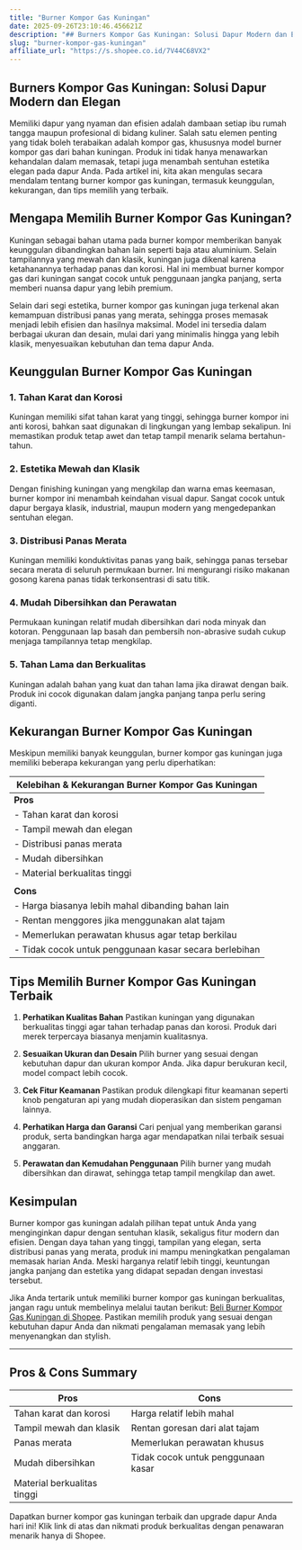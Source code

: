 ```yaml
---
title: "Burner Kompor Gas Kuningan"
date: 2025-09-26T23:10:46.456621Z
description: "## Burners Kompor Gas Kuningan: Solusi Dapur Modern dan Elegan..."
slug: "burner-kompor-gas-kuningan"
affiliate_url: "https://s.shopee.co.id/7V44C68VX2"
---
```

## Burners Kompor Gas Kuningan: Solusi Dapur Modern dan Elegan

Memiliki dapur yang nyaman dan efisien adalah dambaan setiap ibu rumah tangga maupun profesional di bidang kuliner. Salah satu elemen penting yang tidak boleh terabaikan adalah kompor gas, khususnya model burner kompor gas dari bahan kuningan. Produk ini tidak hanya menawarkan kehandalan dalam memasak, tetapi juga menambah sentuhan estetika elegan pada dapur Anda. Pada artikel ini, kita akan mengulas secara mendalam tentang burner kompor gas kuningan, termasuk keunggulan, kekurangan, dan tips memilih yang terbaik.

## Mengapa Memilih Burner Kompor Gas Kuningan?

Kuningan sebagai bahan utama pada burner kompor memberikan banyak keunggulan dibandingkan bahan lain seperti baja atau aluminium. Selain tampilannya yang mewah dan klasik, kuningan juga dikenal karena ketahanannya terhadap panas dan korosi. Hal ini membuat burner kompor gas dari kuningan sangat cocok untuk penggunaan jangka panjang, serta memberi nuansa dapur yang lebih premium.

Selain dari segi estetika, burner kompor gas kuningan juga terkenal akan kemampuan distribusi panas yang merata, sehingga proses memasak menjadi lebih efisien dan hasilnya maksimal. Model ini tersedia dalam berbagai ukuran dan desain, mulai dari yang minimalis hingga yang lebih klasik, menyesuaikan kebutuhan dan tema dapur Anda.

## Keunggulan Burner Kompor Gas Kuningan

### 1. Tahan Karat dan Korosi
Kuningan memiliki sifat tahan karat yang tinggi, sehingga burner kompor ini anti korosi, bahkan saat digunakan di lingkungan yang lembap sekalipun. Ini memastikan produk tetap awet dan tetap tampil menarik selama bertahun-tahun.

### 2. Estetika Mewah dan Klasik
Dengan finishing kuningan yang mengkilap dan warna emas keemasan, burner kompor ini menambah keindahan visual dapur. Sangat cocok untuk dapur bergaya klasik, industrial, maupun modern yang mengedepankan sentuhan elegan.

### 3. Distribusi Panas Merata
Kuningan memiliki konduktivitas panas yang baik, sehingga panas tersebar secara merata di seluruh permukaan burner. Ini mengurangi risiko makanan gosong karena panas tidak terkonsentrasi di satu titik.

### 4. Mudah Dibersihkan dan Perawatan
Permukaan kuningan relatif mudah dibersihkan dari noda minyak dan kotoran. Penggunaan lap basah dan pembersih non-abrasive sudah cukup menjaga tampilannya tetap mengkilap.

### 5. Tahan Lama dan Berkualitas
Kuningan adalah bahan yang kuat dan tahan lama jika dirawat dengan baik. Produk ini cocok digunakan dalam jangka panjang tanpa perlu sering diganti.

## Kekurangan Burner Kompor Gas Kuningan

Meskipun memiliki banyak keunggulan, burner kompor gas kuningan juga memiliki beberapa kekurangan yang perlu diperhatikan:

| **Kelebihan & Kekurangan Burner Kompor Gas Kuningan** |
|--------------------------------------------------------|
| **Pros**                                               |
| - Tahan karat dan korosi                              |
| - Tampil mewah dan elegan                             |
| - Distribusi panas merata                              |
| - Mudah dibersihkan                                   |
| - Material berkualitas tinggi                          |
|                                                        |
| **Cons**                                               |
| - Harga biasanya lebih mahal dibanding bahan lain     |
| - Rentan menggores jika menggunakan alat tajam        |
| - Memerlukan perawatan khusus agar tetap berkilau    |
| - Tidak cocok untuk penggunaan kasar secara berlebihan |

## Tips Memilih Burner Kompor Gas Kuningan Terbaik

1. **Perhatikan Kualitas Bahan**
Pastikan kuningan yang digunakan berkualitas tinggi agar tahan terhadap panas dan korosi. Produk dari merek terpercaya biasanya menjamin kualitasnya.

2. **Sesuaikan Ukuran dan Desain**
Pilih burner yang sesuai dengan kebutuhan dapur dan ukuran kompor Anda. Jika dapur berukuran kecil, model compact lebih cocok.

3. **Cek Fitur Keamanan**
Pastikan produk dilengkapi fitur keamanan seperti knob pengaturan api yang mudah dioperasikan dan sistem pengaman lainnya.

4. **Perhatikan Harga dan Garansi**
Cari penjual yang memberikan garansi produk, serta bandingkan harga agar mendapatkan nilai terbaik sesuai anggaran.

5. **Perawatan dan Kemudahan Penggunaan**
Pilih burner yang mudah dibersihkan dan dirawat, sehingga tetap tampil mengkilap dan awet.

## Kesimpulan

Burner kompor gas kuningan adalah pilihan tepat untuk Anda yang menginginkan dapur dengan sentuhan klasik, sekaligus fitur modern dan efisien. Dengan daya tahan yang tinggi, tampilan yang elegan, serta distribusi panas yang merata, produk ini mampu meningkatkan pengalaman memasak harian Anda. Meski harganya relatif lebih tinggi, keuntungan jangka panjang dan estetika yang didapat sepadan dengan investasi tersebut.

Jika Anda tertarik untuk memiliki burner kompor gas kuningan berkualitas, jangan ragu untuk membelinya melalui tautan berikut: [Beli Burner Kompor Gas Kuningan di Shopee](https://s.shopee.co.id/7V44C68VX2). Pastikan memilih produk yang sesuai dengan kebutuhan dapur Anda dan nikmati pengalaman memasak yang lebih menyenangkan dan stylish.

---

## Pros & Cons Summary

| **Pros** | **Cons** |
|------------|----------|
| Tahan karat dan korosi | Harga relatif lebih mahal |
| Tampil mewah dan klasik | Rentan goresan dari alat tajam |
| Panas merata | Memerlukan perawatan khusus |
| Mudah dibersihkan | Tidak cocok untuk penggunaan kasar |
| Material berkualitas tinggi |  |

Dapatkan burner kompor gas kuningan terbaik dan upgrade dapur Anda hari ini! Klik link di atas dan nikmati produk berkualitas dengan penawaran menarik hanya di Shopee.